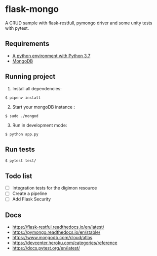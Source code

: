 # flask-mongo

A CRUD sample with flask-restfull, pymongo driver and some unity tests with pytest. 


## Requirements
* [A python environment with Python 3.7](https://github.com/pyenv/pyenv)
* [MongoDB](https://www.mongodb.com/download-center/community)


## Running project 

1. Install all dependencies:

```
$ pipenv install
```

2. Start your mongoDB instance : 

```
$ sudo ./mongod
```

3. Run in development mode:

```
$ python app.py
```

## Run tests

```
$ pytest test/
```

## Todo list

- [ ] Integration tests for the digimon resource
- [ ] Create a pipeline
- [ ] Add Flask Security 

## Docs

* https://flask-restful.readthedocs.io/en/latest/
* https://pymongo.readthedocs.io/en/stable/
* https://www.mongodb.com/cloud/atlas
* https://devcenter.heroku.com/categories/reference
* https://docs.pytest.org/en/latest/




